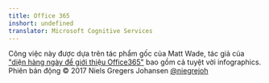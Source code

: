```yaml
---
title: Office 365
inshort: undefined
translator: Microsoft Cognitive Services
---
```



Công việc này được dựa trên tác phẩm gốc của Matt Wade, tác giả của ["diện hàng ngày để giới thiệu Office365"](http://icansharepoint.com/an-everyday-intro-to-office-365/) bao gồm cả tuyệt vời infographics. Phiên bản động © 2017 Niels Gregers Johansen [@niegrejoh](https://twitter.com/niegrejoh)

